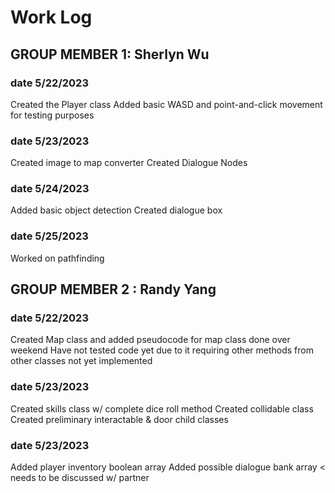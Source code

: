 # Work Log

## GROUP MEMBER 1: Sherlyn Wu

### date 5/22/2023

Created the Player class
Added basic WASD and point-and-click movement for testing purposes

### date 5/23/2023

Created image to map converter
Created Dialogue Nodes

### date 5/24/2023

Added basic object detection
Created dialogue box

### date 5/25/2023

Worked on pathfinding

## GROUP MEMBER 2 : Randy Yang

### date 5/22/2023

Created Map class and added pseudocode for map class done over weekend
Have not tested code yet due to it requiring other methods from other classes not yet implemented

### date 5/23/2023

Created skills class w/ complete dice roll method
Created collidable class
Created preliminary interactable & door child classes

### date 5/23/2023

Added player inventory boolean array
Added possible dialogue bank array < needs to be discussed w/ partner
